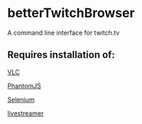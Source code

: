 # betterTwitchBrowser
A command line interface for twitch.tv

## Requires installation of:

[VLC](http://www.videolan.org/vlc/index.html)

[PhantomJS](http://phantomjs.org/download.html)

[Selenium](http://www.seleniumhq.org/)

[livestreamer](http://docs.livestreamer.io/)